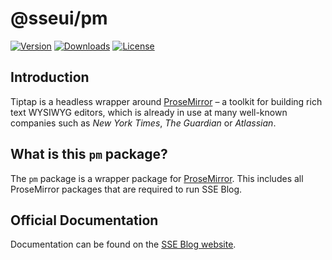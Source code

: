 # @sseui/pm

[![Version](https://img.shields.io/npm/v/@sseui/pm.svg?label=version)](https://www.npmjs.com/package/@sseui/pm)
[![Downloads](https://img.shields.io/npm/dm/@sseui/pm.svg)](https://npmcharts.com/compare/tiptap?minimal=true)
[![License](https://img.shields.io/npm/l/@sseui/pm.svg)](https://www.npmjs.com/package/@sseui/pm)
<!-- [![Sponsor](https://img.shields.io/static/v1?label=Sponsor&message=%E2%9D%A4&logo=GitHub)](https://github.com/sponsors/ueberdosis) -->

## Introduction

Tiptap is a headless wrapper around [ProseMirror](https://ProseMirror.net) – a toolkit for building rich text WYSIWYG editors, which is already in use at many well-known companies such as _New York Times_, _The Guardian_ or _Atlassian_.

## What is this `pm` package?

The `pm` package is a wrapper package for [ProseMirror](https://ProseMirror.net). This includes all ProseMirror packages that are required to run SSE Blog.

## Official Documentation

Documentation can be found on the [SSE Blog website](https://sseworld.github.io/blog-editor).

<!-- ## License -->

<!-- Tiptap is open sourced software licensed under the [MIT license](https://github.com/ueberdosis/tiptap/blob/main/LICENSE.md). -->
